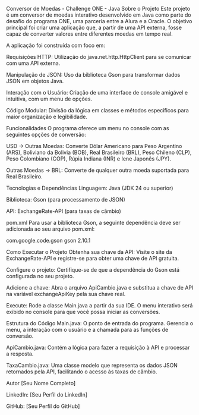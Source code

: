 Conversor de Moedas - Challenge ONE - Java
Sobre o Projeto
Este projeto é um conversor de moedas interativo desenvolvido em Java como parte do desafio do programa ONE, uma parceria entre a Alura e a Oracle. O objetivo principal foi criar uma aplicação que, a partir de uma API externa, fosse capaz de converter valores entre diferentes moedas em tempo real.

A aplicação foi construída com foco em:

Requisições HTTP: Utilização do java.net.http.HttpClient para se comunicar com uma API externa.

Manipulação de JSON: Uso da biblioteca Gson para transformar dados JSON em objetos Java.

Interação com o Usuário: Criação de uma interface de console amigável e intuitiva, com um menu de opções.

Código Modular: Divisão da lógica em classes e métodos específicos para maior organização e legibilidade.

Funcionalidades
O programa oferece um menu no console com as seguintes opções de conversão:

USD -> Outras Moedas: Converte Dólar Americano para Peso Argentino (ARS), Boliviano da Bolivia (BOB), Real Brasileiro (BRL), Peso Chileno (CLP), Peso Colombiano (COP), Rúpia Indiana (INR) e Iene Japonês (JPY).

Outras Moedas -> BRL: Converte de qualquer outra moeda suportada para Real Brasileiro.

Tecnologias e Dependências
Linguagem: Java (JDK 24 ou superior)

Biblioteca: Gson (para processamento de JSON)

API: ExchangeRate-API (para taxas de câmbio)

pom.xml
Para usar a biblioteca Gson, a seguinte dependência deve ser adicionada ao seu arquivo pom.xml:

<dependencies>
    <dependency>
        <groupId>com.google.code.gson</groupId>
        <artifactId>gson</artifactId>
        <version>2.10.1</version>
    </dependency>
</dependencies>

Como Executar o Projeto
Obtenha sua chave da API: Visite o site da ExchangeRate-API e registre-se para obter uma chave de API gratuita.

Configure o projeto: Certifique-se de que a dependência do Gson está configurada no seu projeto.

Adicione a chave: Abra o arquivo ApiCambio.java e substitua a chave de API na variável exchangeApiKey pela sua chave real.

Execute: Rode a classe Main.java a partir da sua IDE. O menu interativo será exibido no console para que você possa iniciar as conversões.

Estrutura do Código
Main.java: O ponto de entrada do programa. Gerencia o menu, a interação com o usuário e a chamada para as funções de conversão.

ApiCambio.java: Contém a lógica para fazer a requisição à API e processar a resposta.

TaxaCambio.java: Uma classe modelo que representa os dados JSON retornados pela API, facilitando o acesso às taxas de câmbio.

Autor
[Seu Nome Completo]

LinkedIn: [Seu Perfil do LinkedIn]

GitHub: [Seu Perfil do GitHub]
